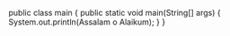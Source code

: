 public class main
{
  public static void main(String[] args)
   {
     System.out.println(Assalam o Alaikum);
   }
}

